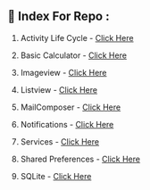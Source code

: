 ## 📇 Index For Repo : 

1. Activity Life Cycle - [Click Here](https://github.com/gkrockz/Andriod/tree/main/ActivityLifeCycle/app)

2. Basic Calculator - [Click Here](https://github.com/gkrockz/Andriod/tree/main/Basic-Calculator/app)

3. Imageview - [Click Here](https://github.com/gkrockz/Andriod/tree/main/ImageView)

4. Listview - [Click Here](https://github.com/gkrockz/Andriod/tree/main/ListView)

5. MailComposer - [Click Here](https://github.com/gkrockz/Andriod/tree/main/MailComposer/app)

6. Notifications - [Click Here](https://github.com/gkrockz/Andriod/tree/main/Notifications)

7. Services - [Click Here](https://github.com/gkrockz/Andriod/tree/main/Services)

8. Shared Preferences - [Click Here](https://github.com/gkrockz/Andriod/tree/main/SharedPreferences)

9. SQLite - [Click Here](https://github.com/gkrockz/Andriod/tree/main/SQLite)
